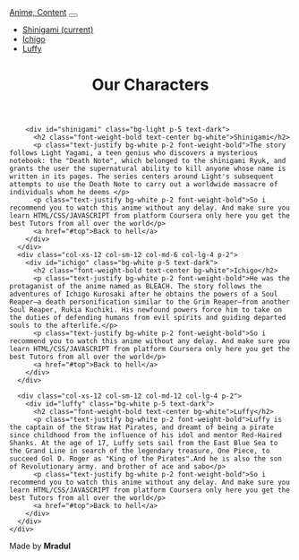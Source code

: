 <!DOCTYPE html>
<html lang="en">

<head>
  <meta charset="UTF-8">
  <meta name="viewport" content="width=device-width, initial-scale=1.0">
  <meta http-equiv="X-UA-Compatible" content="ie=edge">
  <title>Module 3 Coding Assignment</title>
  <!--css-->
  <link rel="stylesheet" href="https://maxcdn.bootstrapcdn.com/bootstrap/4.0.0/css/bootstrap.min.css" integrity="sha384-Gn5384xqQ1aoWXA+058RXPxPg6fy4IWvTNh0E263XmFcJlSAwiGgFAW/dAiS6JXm"
    crossorigin="anonymous">
  <!--style-->
  <link rel="stylesheet" href="css/style.css">

</head>

<body>
    <!--navbar-->
  <nav id="top" class="navbar navbar-expand-md navbar-dark bg-white">
      <a class="navbar-brand font-weight-bold" href="#">Anime, Content</a>
      <button class="navbar-toggler" type="button" data-toggle="collapse" data-target="#navbarNav" aria-controls="navbarNav" aria-expanded="false"
        aria-label="Toggle navigation">
        <span class="navbar-toggler-icon"></span>
      </button>
      <div class="collapse navbar-collapse" id="navbarNav">
        <ul class="navbar-nav mr-auto">
          <li class="nav-item active">
            <a class="nav-link text-capitalize d-md-none d-xl-none  text-center" href="#shinigami">Shinigami
              <span class="sr-only">(current)</span>
            </a>
          </li>
          <li class="nav-item">
            <a class="nav-link  text-capitalize d-md-none d-xl-none text-center" href="#ichigo">Ichigo</a>
          </li>
          <li class="nav-item">
            <a class="nav-link  text-capitalize d-md-none d-xl-none text-center" href="#luffy">Luffy</a>
          </li>
        </ul>
      </div>
    </nav>
    <!--end navbar-->
  <header>
    <h1 class="text-capitalize text-center p-4 font-weight-bold">Our Characters</h1>
  </header>
  <!--text container section-->
  <section class="container-fluid">
    <div class="row">
      <div class="col-xs-12 col-sm-12 col-md-6 col-lg-4 p-2">
      
        <div id="shinigami" class="bg-light p-5 text-dark">
          <h2 class="font-weight-bold text-center bg-white">Shinigami</h2>
          <p class="text-justify bg-white p-2 font-weight-bold">The story follows Light Yagami, a teen genius who discovers a mysterious notebook: the "Death Note", which belonged to the shinigami Ryuk, and grants the user the supernatural ability to kill anyone whose name is written in its pages. The series centers around Light's subsequent attempts to use the Death Note to carry out a worldwide massacre of individuals whom he deems </p>
          <p class="text-justify bg-white p-2 font-weight-bold">So i  recommend you to watch this anime without any delay. And make sure you learn HTML/CSS/JAVASCRIPT from platform Coursera only here you get the best Tutors from all over the world</p>
          <a href="#top">Back to hell</a>
        </div>
      </div>
      <div class="col-xs-12 col-sm-12 col-md-6 col-lg-4 p-2">
        <div id="ichigo" class="bg-white p-5 text-dark">
          <h2 class="font-weight-bold text-center bg-white">Ichigo</h2>
          <p class="text-justify bg-white p-2 font-weight-bold">He was the protaganist of the anime named as BLEACH. The story follows the adventures of Ichigo Kurosaki after he obtains the powers of a Soul Reaper—a death personification similar to the Grim Reaper—from another Soul Reaper, Rukia Kuchiki. His newfound powers force him to take on the duties of defending humans from evil spirits and guiding departed souls to the afterlife.</p>
          <p class="text-justify bg-white p-2 font-weight-bold">So i recommend you to watch this anime without any delay. And make sure you learn HTML/CSS/JAVASCRIPT from platform Coursera only here you get the best Tutors from all over the world</p>
          <a href="#top">Back to hell</a>
        </div>
      </div>
 
      <div class="col-xs-12 col-sm-12 col-md-12 col-lg-4 p-2">
        <div id="luffy" class="bg-white p-5 text-dark">
          <h2 class="font-weight-bold text-center bg-white">Luffy</h2>
          <p class="text-justify bg-white p-2 font-weight-bold">Luffy is the captain of the Straw Hat Pirates, and dreamt of being a pirate since childhood from the influence of his idol and mentor Red-Haired Shanks. At the age of 17, Luffy sets sail from the East Blue Sea to the Grand Line in search of the legendary treasure, One Piece, to succeed Gol D. Roger as "King of the Pirates".And he is also the son of Revolutionary army. and brother of ace and sabo</p>
          <p class="text-justify bg-white p-2 font-weight-bold">So i recommend you to watch this anime without any delay. And make sure you learn HTML/CSS/JAVASCRIPT from platform Coursera only here you get the best Tutors from all over the world</p>
          <a href="#top">Back to hell</a>
        </div>
      </div>
    </div>
  </section>

  <footer>
    <div class="container text-center">
      <span class="text-muted ">Made by <b>Mradul</b></span>
    </div>
  </footer>
  <!--bootstrap js-->
  <script src="https://code.jquery.com/jquery-3.2.1.slim.min.js" integrity="sha384-KJ3o2DKtIkvYIK3UENzmM7KCkRr/rE9/Qpg6aAZGJwFDMVNA/GpGFF93hXpG5KkN"
    crossorigin="anonymous"></script>
  <script src="https://cdnjs.cloudflare.com/ajax/libs/popper.js/1.12.9/umd/popper.min.js" integrity="sha384-ApNbgh9B+Y1QKtv3Rn7W3mgPxhU9K/ScQsAP7hUibX39j7fakFPskvXusvfa0b4Q"
    crossorigin="anonymous"></script>
  <script src="https://maxcdn.bootstrapcdn.com/bootstrap/4.0.0/js/bootstrap.min.js" integrity="sha384-JZR6Spejh4U02d8jOt6vLEHfe/JQGiRRSQQxSfFWpi1MquVdAyjUar5+76PVCmYl"
    crossorigin="anonymous"></script>
</body>

</html>
